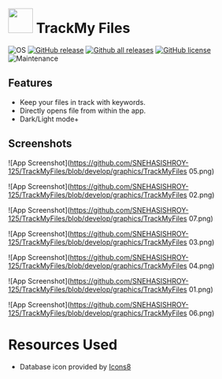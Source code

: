 
# <img src="assets/icon.ico" width="50px" alt=""></img> TrackMy Files
![OS](https://img.shields.io/badge/Windows-3DDC84?style=for-the-badge&logo=windows&logoColor=blue&style=plastic)
[![GitHub release](https://img.shields.io/github/v/release/SNEHASISHROY-125/TrackMyFiles?include_prereleases&color=blueviolet)](https://github.com/SNEHASISHROY-125/TrackMyFiles/releases)
[![Github all releases](https://img.shields.io/github/downloads/SNEHASISHROY-125/TrackMyFiles/total?color=blue&label=GitHub%E2%87%A9&style=plastic)](https://somsubhra.github.io/github-release-stats/?username=cylonid&repository=NativeAlphaForAndroid&page=1&per_page=20)
[![GitHub license](https://img.shields.io/github/license/SNEHASISHROY-125/TrackMyFiles?color=orange)](https://github.com/cylonid/NativeAlphaForAndroid/blob/master/LICENSE)
![Maintenance](https://img.shields.io/badge/Maintained%3F-yes-green.svg)


## Features
  * Keep your files in track with keywords.
  * Directly opens file from within the app.
  * Dark/Light mode+

## Screenshots

![App Screenshot](https://github.com/SNEHASISHROY-125/TrackMyFiles/blob/develop/graphics/TrackMyFiles 05.png)

![App Screenshot](https://github.com/SNEHASISHROY-125/TrackMyFiles/blob/develop/graphics/TrackMyFiles 02.png)

![App Screenshot](https://github.com/SNEHASISHROY-125/TrackMyFiles/blob/develop/graphics/TrackMyFiles 07.png)

![App Screenshot](https://github.com/SNEHASISHROY-125/TrackMyFiles/blob/develop/graphics/TrackMyFiles 03.png)

![App Screenshot](https://github.com/SNEHASISHROY-125/TrackMyFiles/blob/develop/graphics/TrackMyFiles 04.png)

![App Screenshot](https://github.com/SNEHASISHROY-125/TrackMyFiles/blob/develop/graphics/TrackMyFiles 01.png)

![App Screenshot](https://github.com/SNEHASISHROY-125/TrackMyFiles/blob/develop/graphics/TrackMyFiles 06.png)

# Resources Used

* Database icon provided by [Icons8](https://icons8.com/icon/o69S13OLJv8d/database)